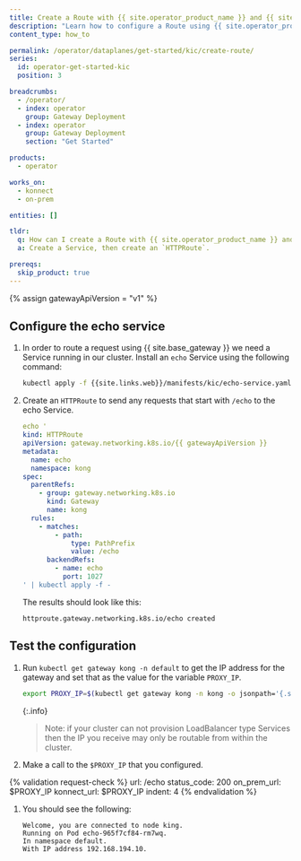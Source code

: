 ```yaml
---
title: Create a Route with {{ site.operator_product_name }} and {{ site.kic_product_name }}
description: "Learn how to configure a Route using {{ site.operator_product_name }} and {{ site.kic_product_name }}."
content_type: how_to

permalink: /operator/dataplanes/get-started/kic/create-route/
series:
  id: operator-get-started-kic
  position: 3

breadcrumbs:
  - /operator/
  - index: operator
    group: Gateway Deployment
  - index: operator
    group: Gateway Deployment
    section: "Get Started"

products:
  - operator

works_on:
  - konnect
  - on-prem

entities: []

tldr:
  q: How can I create a Route with {{ site.operator_product_name }} and {{ site.kic_product_name }}?
  a: Create a Service, then create an `HTTPRoute`.

prereqs:
  skip_product: true
---
```


{% assign gatewayApiVersion = "v1" %}

## Configure the echo service

1. In order to route a request using {{ site.base_gateway }} we need a Service running in our cluster. Install an `echo` Service using the following command:

    ```bash
    kubectl apply -f {{site.links.web}}/manifests/kic/echo-service.yaml -n kong
    ```

1.  Create an `HTTPRoute` to send any requests that start with `/echo` to the echo Service.

    ```yaml
    echo '
    kind: HTTPRoute
    apiVersion: gateway.networking.k8s.io/{{ gatewayApiVersion }}
    metadata:
      name: echo
      namespace: kong
    spec:
      parentRefs:
        - group: gateway.networking.k8s.io
          kind: Gateway
          name: kong
      rules:
        - matches:
            - path:
                type: PathPrefix
                value: /echo
          backendRefs:
            - name: echo
              port: 1027
    ' | kubectl apply -f -
    ```
    The results should look like this:

    ```text
    httproute.gateway.networking.k8s.io/echo created
    ```

## Test the configuration

1. Run `kubectl get gateway kong -n default` to get the IP address for the gateway and set that as the value for the variable `PROXY_IP`.

    ```bash
    export PROXY_IP=$(kubectl get gateway kong -n kong -o jsonpath='{.status.addresses[0].value}')
    ```

    {:.info}
    > Note: if your cluster can not provision LoadBalancer type Services then the IP you receive may only be routable from within the cluster.

1. Make a call to the `$PROXY_IP` that you configured.

{% validation request-check %}
url: /echo
status_code: 200
on_prem_url: $PROXY_IP
konnect_url: $PROXY_IP
indent: 4
{% endvalidation %}

1. You should see the following:

    ```
    Welcome, you are connected to node king.
    Running on Pod echo-965f7cf84-rm7wq.
    In namespace default.
    With IP address 192.168.194.10.
    ```
